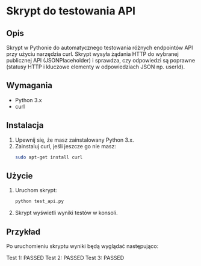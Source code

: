 # Skrypt do testowania API

## Opis

Skrypt w Pythonie do automatycznego testowania różnych endpointów API przy użyciu narzędzia curl. Skrypt wysyła żądania HTTP do wybranej publicznej API (JSONPlaceholder) i sprawdza, czy odpowiedzi są poprawne (statusy HTTP i kluczowe elementy w odpowiedziach JSON np. userId).

## Wymagania

- Python 3.x
- curl

## Instalacja

1. Upewnij się, że masz zainstalowany Python 3.x.
2. Zainstaluj curl, jeśli jeszcze go nie masz:
    ```bash
    sudo apt-get install curl
    ```

## Użycie

1. Uruchom skrypt:
    ```bash
    python test_api.py
    ```
2. Skrypt wyświetli wyniki testów w konsoli.

## Przykład

Po uruchomieniu skryptu wyniki będą wyglądać następująco:

Test 1: PASSED
Test 2: PASSED
Test 3: PASSED
